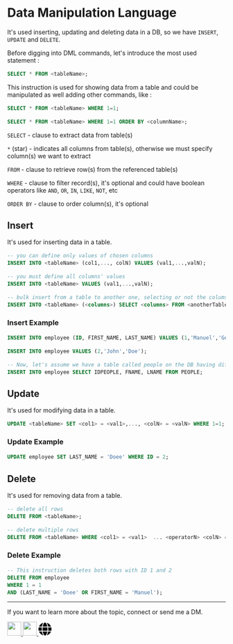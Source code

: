 ﻿# Data Manipulation Language

It's used inserting, updating and deleting data in a DB, so we have `INSERT`, `UPDATE` and `DELETE`.

Before digging into DML commands, let's introduce the most used statement :
```sql
SELECT * FROM <tableName>;
```

This instruction is used for showing data from a table and could be manipulated as well adding other commands, like :
```sql
SELECT * FROM <tableName> WHERE 1=1;
```

```sql
SELECT * FROM <tableName> WHERE 1=1 ORDER BY <columnName>;
```

`SELECT` - clause to extract data from table(s)

`*` (star) - indicates all columns from table(s), otherwise we must specify column(s) we want to extract

`FROM` - clause to retrieve row(s) from the referenced table(s)

`WHERE` - clause to filter record(s), it's optional and could have boolean operators like `AND`, `OR`, `IN`, `LIKE`, `NOT`, etc

`ORDER BY` - clause to order column(s), it's optional

## Insert

It's used for inserting data in a table.

```sql
-- you can define only values of chosen columns
INSERT INTO <tableName> (col1,..., colN) VALUES (val1,...,valN);
```

```sql
-- you must define all columns' values
INSERT INTO <tableName> VALUES (val1,...,valN);
```

```sql
-- bulk insert from a table to another one, selecting or not the colums
INSERT INTO <tableName> (<columns>) SELECT <columns> FROM <anotherTableName>;
```

### Insert Example

```sql
INSERT INTO employee (ID, FIRST_NAME, LAST_NAME) VALUES (1,'Manuel','Gentile');
```

```sql
INSERT INTO employee VALUES (2,'John','Doe');
```

```sql
-- Now, let's assume we have a table called people on the DB having different column names, we can perform a query like that
INSERT INTO employee SELECT IDPEOPLE, FNAME, LNAME FROM PEOPLE;
```


## Update

It's used for modifying data in a table.

```sql
UPDATE <tableName> SET <col1> = <val1>,..., <colN> = <valN> WHERE 1=1;
```

### Update Example

```sql
UPDATE employee SET LAST_NAME = 'Doee' WHERE ID = 2;
```


## Delete

It's used for removing data from a table.

```sql
-- delete all rows
DELETE FROM <tableName>;
```

```sql
-- delete multiple rows
DELETE FROM <tableName> WHERE <col1> = <val1>  ... <operatorN> <colN> = <valN>;
```


### Delete Example

```sql
-- This instruction deletes both rows with ID 1 and 2
DELETE FROM employee
WHERE 1 = 1
AND (LAST_NAME = 'Doee' OR FIRST_NAME = 'Manuel');
```







<hr>

If you want to learn more about the topic, connect or send me a DM.

<p align="left">
	<a href="https://www.github.com/manugentile" target="_blank" rel="noreferrer">
		<picture>
			<source media="(prefers-color-scheme: dark)" srcset="https://raw.githubusercontent.com/danielcranney/readme-generator/main/public/icons/socials/github-dark.svg" />
			<source media="(prefers-color-scheme: light)" srcset="https://raw.githubusercontent.com/danielcranney/readme-generator/main/public/icons/socials/github.svg" />
			<img src="https://raw.githubusercontent.com/danielcranney/readme-generator/main/public/icons/socials/github.svg" width="32" height="32" />
		</picture>
	</a>
	<a href="https://www.linkedin.com/in/manuel-gentile" target="_blank" rel="noreferrer">
		<picture>
			<source media="(prefers-color-scheme: dark)" srcset="https://raw.githubusercontent.com/danielcranney/readme-generator/main/public/icons/socials/linkedin-dark.svg" />
			<source media="(prefers-color-scheme: light)" srcset="https://raw.githubusercontent.com/danielcranney/readme-generator/main/public/icons/socials/linkedin.svg" />
			<img src="https://raw.githubusercontent.com/danielcranney/readme-generator/main/public/icons/socials/linkedin.svg" width="32" height="32" />
		</picture>
	</a>
    <a href="https://manugentile.github.io/" target="blank">
        <img src="https://raw.githubusercontent.com/manugentile/manugentile/main/assets/globe-solid.svg" alt="Website" width="30px" />
    </a>

</p>
